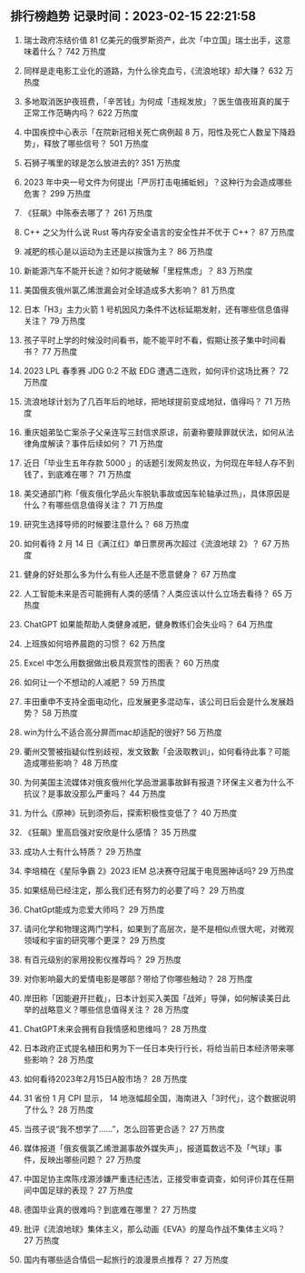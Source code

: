 
## 排行榜趋势 记录时间：2023-02-15 22:21:58
  
  1. 瑞士政府冻结价值 81 亿美元的俄罗斯资产，此次「中立国」瑞士出手，这意味着什么？ 742 万热度
    
  2. 同样是走电影工业化的道路，为什么徐克血亏，《流浪地球》却大赚？ 632 万热度
    
  3. 多地取消医护夜班费，「辛苦钱」为何成「违规发放」？医生值夜班真的属于正常工作范畴内吗？ 622 万热度
    
  4. 中国疾控中心表示「在院新冠相关死亡病例超 8 万，阳性及死亡人数呈下降趋势」，释放了哪些信号？ 501 万热度
    
  5. 石狮子嘴里的球是怎么放进去的? 351 万热度
    
  6. 2023 年中央一号文件为何提出「严厉打击电捕蚯蚓」？这种行为会造成哪些危害？ 299 万热度
    
  7. 《狂飙》中陈泰去哪了？ 261 万热度
    
  8. C++ 之父为什么说 Rust 等内存安全语言的安全性并不优于 C++？ 87 万热度
    
  9. 减肥的核心是以运动为主还是以挨饿为主？ 86 万热度
    
  10. 新能源汽车不能开长途？如何才能破解「里程焦虑」？ 83 万热度
    
  11. 美国俄亥俄州氯乙烯泄漏会对全球造成多大影响？ 81 万热度
    
  12. 日本「H3」主力火箭 1 号机因风力条件不达标延期发射，还有哪些信息值得关注？ 79 万热度
    
  13. 孩子平时上学的时候没时间看书，能不能平时不看，假期让孩子集中时间看书？ 77 万热度
    
  14. 2023 LPL 春季赛 JDG 0:2 不敌 EDG 遭遇二连败，如何评价这场比赛？ 72 万热度
    
  15. 流浪地球计划为了几百年后的地球，把地球提前变成地狱，值得吗？ 71 万热度
    
  16. 重庆姐弟坠亡案杀子父亲连写三封信求原谅，前妻称要赎罪就伏法，如何从法律角度解读？事件后续如何？ 71 万热度
    
  17. 近日「毕业生五年存款 5000 」的话题引发网友热议，为何现在年轻人存不到钱了，到底难在哪？ 71 万热度
    
  18. 美交通部门称「俄亥俄化学品火车脱轨事故或因车轮轴承过热」，具体原因是什么？有哪些信息值得关注？ 71 万热度
    
  19. 研究生选择导师的时候要注意什么？ 68 万热度
    
  20. 如何看待 2 月 14 日《满江红》单日票房再次超过《流浪地球 2》？ 67 万热度
    
  21. 健身的好处那么多为什么有些人还是不愿意健身？ 67 万热度
    
  22. 人工智能未来是否可能拥有人类的感情？人类应该以什么立场去看待？ 65 万热度
    
  23. ChatGPT 如果能帮助人类健身减肥，健身教练们会失业吗？ 64 万热度
    
  24. 上班族如何培养晨跑的习惯？ 62 万热度
    
  25. Excel 中怎么用数据做出极具观赏性的图表？ 60 万热度
    
  26. 如何让一个不想动的人减肥？ 59 万热度
    
  27. 丰田重申不支持全面电动化，应发展更多混动车，该公司日后会是什么发展趋势？ 58 万热度
    
  28. win为什么不适合高分屏而mac却适配的很好? 56 万热度
    
  29. 衢州交警被指疑似性别歧视，发文致歉「会汲取教训」，如何看待此事？可能造成哪些影响？ 48 万热度
    
  30. 为何美国主流媒体对俄亥俄州化学品泄漏事故鲜有报道？环保主义者为什么不抗议？是事故没那么严重吗？ 44 万热度
    
  31. 为什么《原神》玩到须弥后，探索积极性变低了？ 40 万热度
    
  32. 《狂飙》里高启强对安欣是什么感情？ 35 万热度
    
  33. 成功人士有什么特质？ 29 万热度
    
  34. 李培楠在《星际争霸 2》2023 IEM 总决赛夺冠属于电竞圈神话吗? 29 万热度
    
  35. 如果结局已经注定，那么我们还有努力的必要了吗？ 29 万热度
    
  36. ChatGpt能成为恋爱大师吗？ 29 万热度
    
  37. 请问化学和物理这两门学科，如果到了高层次，是不是相似点很大呢，对微观领域和宇宙的研究哪个更深？ 29 万热度
    
  38. 有百元级别的家用投影仪推荐吗？ 29 万热度
    
  39. 对你影响最大的爱情电影是哪部？带给了你哪些触动？ 28 万热度
    
  40. 岸田称「因能避开拦截」，日本计划买入美国「战斧」导弹，如何解读美日此举的战略意义？哪些信息值得关注？ 28 万热度
    
  41. ChatGPT未来会拥有自我情感和思维吗？ 28 万热度
    
  42. 日本政府正式提名植田和男为下一任日本央行行长，将给当前日本经济带来哪些影响？ 28 万热度
    
  43. 如何看待2023年2月15日A股市场？ 28 万热度
    
  44. 31 省份 1 月 CPI 显示， 14 地涨幅超全国，海南进入「3时代」，这个数据说明了什么？ 28 万热度
    
  45. 当孩子说“我不想学了……”，怎么回答更合适？ 27 万热度
    
  46. 媒体报道「俄亥俄氯乙烯泄漏事故外媒失声」，报道篇数远不及「气球」事件，反映出哪些问题？ 27 万热度
    
  47. 中国足协主席陈戌源涉嫌严重违纪违法，正接受审查调查，如何评价其在任期间中国足球的表现？ 27 万热度
    
  48. 德国毕业真的很难吗？到底难在哪里？ 27 万热度
    
  49. 批评《流浪地球》集体主义，那么动画《EVA》的屋岛作战不集体主义吗？ 27 万热度
    
  50. 国内有哪些适合情侣一起旅行的浪漫景点推荐？ 27 万热度
    